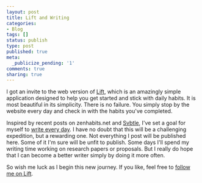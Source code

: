 ```yaml
---
layout: post
title: Lift and Writing
categories:
- Blog
tags: []
status: publish
type: post
published: true
meta:
  _publicize_pending: '1'
comments: true
sharing: true
---
```

<p>I got an invite to the web version of <a href="http://lift.do">Lift</a>, which is an amazingly simple application designed to help you get started and stick with daily habits. It is most beautiful in its simplicity. There is no failure. You simply stop by the website every day and check in with the habits you&#039;ve completed.</p>

<p>Inspired by recent posts on zenhabits.net and <a href="http://owened.co.nz/too-busy-consuming-to-create/">Svbtle</a>, I&#039;ve set a goal for myself to <a href="http://zenhabits.net/write-daily/">write every day</a>. I have no doubt that this will be a challenging expedition, but a rewarding one. Not everything I post will be published here. Some of it I&#039;m sure will be unfit to publish. Some days I&#039;ll spend my writing time working on research papers or proposals. But I really do hope that I can become a better writer simply by doing it more often.</p>

<p>So wish me luck as I begin this new journey. If you like, feel free to <a href="http://lift.do/users/7acee21af9eba5e51e2e">follow me on Lift</a>.</p>

